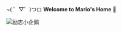 ~( ゜▽゜)つロ  **Welcome to Mario's Home**  🍻

![励志小企鹅](http://7xrkrd.com1.z0.glb.clouddn.com/ambitious-penguin.gif)